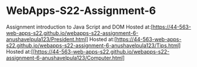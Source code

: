 # WebApps-S22-Assignment-6
Assignment introduction to Java Script and DOM
Hosted at:[https://44-563-web-apps-s22.github.io/webapps-s22-assignment-6-anushavelpula123/President.html]
Hosted at:[https://44-563-web-apps-s22.github.io/webapps-s22-assignment-6-anushavelpula123/Tips.html]
Hosted at:[[https://44-563-web-apps-s22.github.io/webapps-s22-assignment-6-anushavelpula123/Computer.html]